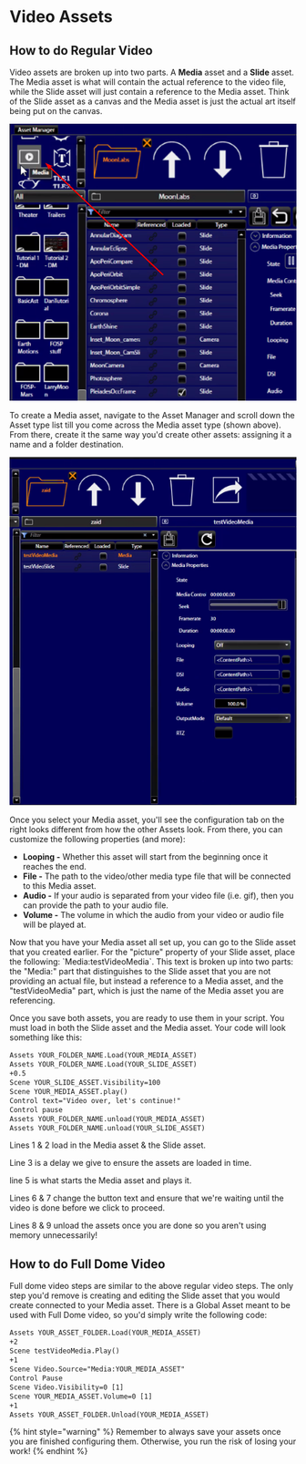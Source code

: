 # Video Assets

## How to do Regular Video

Video assets are broken up into two parts. A **Media** asset and a **Slide** asset. The Media asset is what will contain the actual reference to the video file, while the Slide asset will just contain a reference to the Media asset. Think of the Slide asset as a canvas and the Media asset is just the actual art itself being put on the canvas. 

![Media asset](../.gitbook/assets/image%20%2816%29.png)

To create a Media asset, navigate to the Asset Manager and scroll down the Asset type list till you come across the Media asset type \(shown above\). From there, create it the same way you'd create other assets: assigning it a name and a folder destination. 

![Media asset configuration tab](../.gitbook/assets/image%20%2815%29.png)

Once you select your Media asset, you'll see the configuration tab on the right looks different from how the other Assets look. From there, you can customize the following properties \(and more\):

* **Looping -** Whether this asset will start from the beginning once it reaches the end.
* **File -** The path to the video/other media type file that will be connected to this Media asset.
* **Audio -** If your audio is separated from your video file \(i.e. gif\), then you can provide the path to your audio file.
* **Volume -** The volume in which the audio from your video or audio file will be played at.

Now that you have your Media asset all set up, you can go to the Slide asset that you created earlier. For the "picture" property of your Slide asset, place the following: \`Media:testVideoMedia\`. This text is broken up into two parts:  the "Media:" part that distinguishes to the Slide asset that you are not providing an actual file, but instead a reference to a Media asset, and the "testVideoMedia" part, which is just the name of the Media asset you are referencing.

Once you save both assets, you are ready to use them in your script. You must load in both the Slide asset and the Media asset. Your code will look something like this:

```text
Assets YOUR_FOLDER_NAME.Load(YOUR_MEDIA_ASSET) 
Assets YOUR_FOLDER_NAME.Load(YOUR_SLIDE_ASSET) 
+0.5
Scene YOUR_SLIDE_ASSET.Visibility=100 
Scene YOUR_MEDIA_ASSET.play()
Control text="Video over, let's continue!"
Control pause
Assets YOUR_FOLDER_NAME.unload(YOUR_MEDIA_ASSET) 
Assets YOUR_FOLDER_NAME.unload(YOUR_SLIDE_ASSET)
```

Lines 1 & 2 load in the Media asset & the Slide asset. 

Line 3 is a delay we give to ensure the assets are loaded in time. 

line 5 is what starts the Media asset and plays it. 

Lines 6 & 7 change the button text and ensure that we're waiting until the video is done before we click to proceed.

Lines 8 & 9 unload the assets once you are done so you aren't using memory unnecessarily!

## How to do Full Dome Video

Full dome video steps are similar to the above regular video steps. The only step you'd remove is creating and editing the Slide asset that you would create connected to your Media asset. There is a Global Asset meant to be used with Full Dome video, so you'd simply write the following code:

```text
Assets YOUR_ASSET_FOLDER.Load(YOUR_MEDIA_ASSET)
+2
Scene testVideoMedia.Play()
+1
Scene Video.Source="Media:YOUR_MEDIA_ASSET"
Control Pause
Scene Video.Visibility=0 [1]
Scene YOUR_MEDIA_ASSET.Volume=0 [1]
+1
Assets YOUR_ASSET_FOLDER.Unload(YOUR_MEDIA_ASSET)
```

{% hint style="warning" %}
Remember to always save your assets once you are finished configuring them. Otherwise, you run the risk of losing your work!
{% endhint %}

